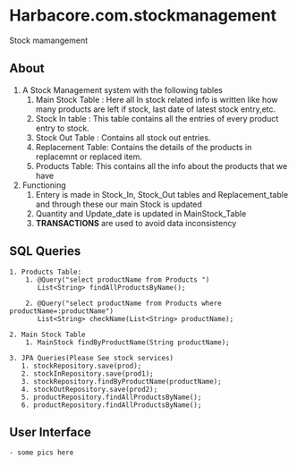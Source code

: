 # Harbacore.com.stockmanagement
Stock mamangement 
  ## About
  1. A Stock Management system with the following tables
     1. Main Stock Table : Here all In stock related info is written like how many products are left if stock, last date of latest stock entry,etc.
     2. Stock In table : This table contains all the entries of every product entry to stock.
     3. Stock Out Table : Contains all stock out entries.
     4. Replacement Table: Contains the details of the products in replacemnt or replaced item.
     5. Products Table: This contains all the info about the products that we have
  2. Functioning 
     1. Entery is made in Stock_In, Stock_Out tables and Replacement_table and through these our main Stock is updated
     2. Quantity and Update_date is updated in MainStock_Table 
     3. **TRANSACTIONS** are used to avoid data inconsistency
  ## SQL Queries
    1. Products Table:
        1. @Query("select productName from Products ")
           List<String> findAllProductsByName();

        2. @Query("select productName from Products where productName=:productName")
           List<String> checkName(List<String> productName);
    
    2. Main Stock Table
        1. MainStock findByProductName(String productName);
        
    3. JPA Queries(Please See stock services)
       1. stockRepository.save(prod);
       2. stockInRepository.save(prod1);
       3. stockRepository.findByProductName(productName);
       4. stockOutRepository.save(prod2);
       5. productRepository.findAllProductsByName();
       6. productRepository.findAllProductsByName();
       
   ## User Interface
    - some pics here
